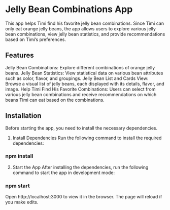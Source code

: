 # Jelly Bean Combinations App
This app helps Timi find his favorite jelly bean combinations. Since Timi can only eat orange jelly beans, the app allows users to explore various jelly bean combinations, view jelly bean statistics, and provide recommendations based on Timi’s preferences.

## Features
Jelly Bean Combinations: Explore different combinations of orange jelly beans.
Jelly Bean Statistics: View statistical data on various bean attributes such as color, flavor, and groupings.
Jelly Bean List and Cards View: Browse a visual list of jelly beans, each displayed with its details, flavor, and image.
Help Timi Find His Favorite Combinations: Users can select from various jelly bean combinations and receive recommendations on which beans Timi can eat based on the combinations.

## Installation
Before starting the app, you need to install the necessary dependencies.

1. Install Dependencies
Run the following command to install the required dependencies:

### npm install
2. Start the App
After installing the dependencies, run the following command to start the app in development mode:

### npm start
Open http://localhost:3000 to view it in the browser. The page will reload if you make edits.
